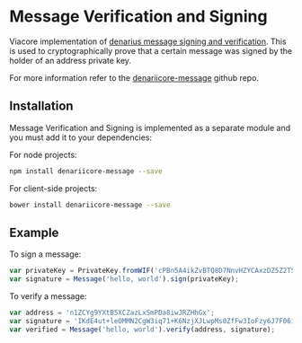 # Message Verification and Signing
Viacore implementation of [denarius message signing and verification](http://bitcoin.stackexchange.com/questions/3337/what-are-the-safety-guidelines-for-using-the-sign-message-feature/3339#3339). This is used to cryptographically prove that a certain message was signed by the holder of an address private key.

For more information refer to the [denariicore-message](https://github.com/denarius/denariicore-message) github repo.

## Installation
Message Verification and Signing is implemented as a separate module and you must add it to your dependencies:

For node projects:

```bash
npm install denariicore-message --save
```

For client-side projects:

```bash
bower install denariicore-message --save
```

## Example
To sign a message:

```javascript
var privateKey = PrivateKey.fromWIF('cPBn5A4ikZvBTQ8D7NnvHZYCAxzDZ5Z2TSGW2LkyPiLxqYaJPBW4');
var signature = Message('hello, world').sign(privateKey);
```

To verify a message:

```javascript
var address = 'n1ZCYg9YXtB5XCZazLxSmPDa8iwJRZHhGx';
var signature = 'IKdE4ut+leOMMN2CgW3iq71+K6NzjXJLwpMs0ZfFw3IoFzy6J7F06iK5qwQNQQxakUZPLmUlDKh2iG2VA1gygGY=';
var verified = Message('hello, world').verify(address, signature);
```
